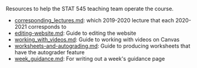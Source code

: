 Resources to help the STAT 545 teaching team operate the course.

- [corresponding_lectures.md](corresponding_lectures.md): which 2019-2020 lecture that each 2020-2021 corresponds to
- [editing-website.md](editing-website.md): Guide to editing the website
- [working_with_videos.md](working_with_videos.md): Guide to working with videos on Canvas
- [worksheets-and-autograding.md](worksheets-and-autograding.md): Guide to producing worksheets that have the autograder feature
- [week_guidance.md](week_guidance.md): For writing out a week's guidance page
